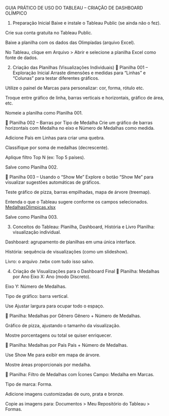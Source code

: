 GUIA PRÁTICO DE USO DO TABLEAU – CRIAÇÃO DE DASHBOARD OLÍMPICO
1. Preparação Inicial
Baixe e instale o Tableau Public (se ainda não o fez).

Crie sua conta gratuita no Tableau Public.

Baixe a planilha com os dados das Olimpíadas (arquivo Excel).

No Tableau, clique em Arquivo > Abrir e selecione a planilha Excel como fonte de dados.

2. Criação das Planilhas (Visualizações Individuais)
🔹 Planilha 001 – Exploração Inicial
Arraste dimensões e medidas para “Linhas” e “Colunas” para testar diferentes gráficos.

Utilize o painel de Marcas para personalizar: cor, forma, rótulo etc.

Troque entre gráfico de linha, barras verticais e horizontais, gráfico de área, etc.

Nomeie a planilha como Planilha 001.

🔹 Planilha 002 – Barras por Tipo de Medalha
Crie um gráfico de barras horizontais com Medalha no eixo e Número de Medalhas como medida.

Adicione País em Linhas para criar uma quebra.

Classifique por soma de medalhas (decrescente).

Aplique filtro Top N (ex: Top 5 países).

Salve como Planilha 002.

🔹 Planilha 003 – Usando o “Show Me”
Explore o botão “Show Me” para visualizar sugestões automáticas de gráficos.

Teste gráfico de pizza, barras empilhadas, mapa de árvore (treemap).

Entenda o que o Tableau sugere conforme os campos selecionados.
[MedalhasOlimpicas.xlsx](https://github.com/user-attachments/files/21489934/MedalhasOlimpicas.xlsx)

Salve como Planilha 003.

3. Conceitos do Tableau: Planilha, Dashboard, História e Livro
Planilha: visualização individual.

Dashboard: agrupamento de planilhas em uma única interface.

História: sequência de visualizações (como um slideshow).

Livro: o arquivo .twbx com tudo isso salvo.

4. Criação de Visualizações para o Dashboard Final
📌 Planilha: Medalhas por Ano
Eixo X: Ano (modo Discreto).

Eixo Y: Número de Medalhas.

Tipo de gráfico: barra vertical.

Use Ajustar largura para ocupar todo o espaço.

📌 Planilha: Medalhas por Gênero
Gênero + Número de Medalhas.

Gráfico de pizza, ajustando o tamanho da visualização.

Mostre porcentagens ou total se quiser enriquecer.

📌 Planilha: Medalhas por País
País + Número de Medalhas.

Use Show Me para exibir em mapa de árvore.

Mostre áreas proporcionais por medalha.

📌 Planilha: Filtro de Medalhas com Ícones
Campo: Medalha em Marcas.

Tipo de marca: Forma.

Adicione imagens customizadas de ouro, prata e bronze.

Copie as imagens para: Documentos > Meu Repositório do Tableau > Formas.
